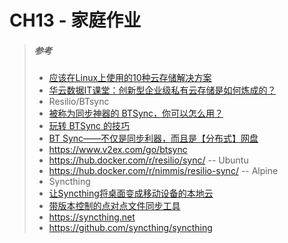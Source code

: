# CH13 - 家庭作业


>##### 参考
>* [应该在Linux上使用的10种云存储解决方案](http://cloud.51cto.com/art/201606/512417.htm)
>* [华云数据IT课堂：创新型企业级私有云存储是如何炼成的？](http://www.chinastor.org/GuoNeiXinWen/9402.html)
>* Resilio/BTsync
>  * [被称为同步神器的 BTSync，你可以怎么用？](http://www.ifanr.com/app/584716)
>  * [玩转 BTSync 的技巧](https://linuxtoy.org/archives/tips-while-playing-btsync.html)
>  * [BT Sync——不仅是同步利器，而且是【分布式】网盘](http://www.tuicool.com/articles/myEBBj3)
>  * https://www.v2ex.com/go/btsync
>  * https://hub.docker.com/r/resilio/sync/ -- Ubuntu
>  * https://hub.docker.com/r/nimmis/resilio-sync/ -- Alpine
>* Syncthing
>  * [让Syncthing将桌面变成移动设备的本地云](http://cloud.51cto.com/art/201601/503594.htm)
>  * [带版本控制的点对点文件同步工具](http://zhangdl.blog.51cto.com/11050780/1881853)
>  * https://syncthing.net
>  * https://github.com/syncthing/syncthing